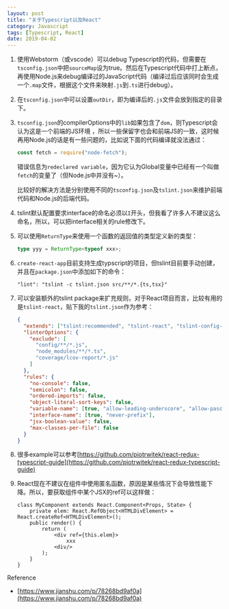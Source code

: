 ```yaml
---
layout: post
title: "关于Typescript以及React"
category: Javascript
tags: [Typescript, React]
date: 2019-04-02
---
```


1. 使用Webstorm（或vscode）可以debug Typescript的代码，但需要在`tsconfig.json`中把`sourceMap`设为true。然后在Typescript代码中打上断点，再使用Node.js来debug编译过的JavaScript代码（编译过后应该同时会生成一个`.map`文件，根据这个文件来映射`.js`到`.ts`进行debug）。

2. 在`tsconfig.json`中可以设置`outDir`，即为编译后的`.js`文件会放到指定的目录下。

3. `tsconfig.json`的compilerOptions中的`lib`如果包含了`dom`，则Typescript会认为这是一个前端的JS环境 ，所以一些保留字也会和前端JS的一致，这时候再用Node.js的话是有一些问题的，比如说下面的代码编译就没法通过：

   ```typescript
   const fetch = require("node-fetch");
   ```

   错误信息为`redeclared variable`，因为它认为Global变量中已经有一个叫做`fetch`的变量了（但Node.js中并没有~）。

   比较好的解决方法是分别使用不同的`tsconfig.json`及`tslint.json`来维护前端代码和Node.js的后端代码。

4. tslint默认配置要求interface的命名必须以`I`开头，但我看了许多人不建议这么命名，所以，可以把interface相关的rule修改下。

5. 可以使用`ReturnType`来使用一个函数的返回值的类型定义新的类型：

   ```typescript
   type yyy = ReturnType<typeof xxx>;
   ```

6. `create-react-app`目前支持生成typscript的项目，但tslint目前要手动创建，并且在`package.json`中添加如下的命令：

   ```
   "lint": "tslint -c tslint.json src/**/*.{ts,tsx}"
   ```

7. 可以安装额外的tslint package来扩充规则，对于React项目而言，比较有用的是`tslint-react`，贴下我的`tslint.json`作为参考：

   ```json
   {
     "extends": ["tslint:recommended", "tslint-react", "tslint-config-prettier"],
     "linterOptions": {
       "exclude": [
         "config/**/*.js",
         "node_modules/**/*.ts",
         "coverage/lcov-report/*.js"
       ]
     },
     "rules": {
       "no-console": false,
       "semicolon": false,
       "ordered-imports": false,
       "object-literal-sort-keys": false,
       "variable-name": [true, "allow-leading-underscore", "allow-pascal-case"],
       "interface-name": [true, "never-prefix"],
       "jsx-boolean-value": false,
       "max-classes-per-file": false
     }
   }
   ```

8. 很多example可以参考[https://github.com/piotrwitek/react-redux-typescript-guide](https://github.com/piotrwitek/react-redux-typescript-guide)

9. React现在不建议在组件中使用匿名函数，原因是某些情况下会导致性能下降。所以，要获取组件中某个JSX的ref可以这样做：

   ```tsx
   class MyComponent extends React.Component<Props, State> {
       private elem: React.RefObject<HTMLDivElement> = React.createRef<HTMLDivElement>();
       public render() {
           return (
               <div ref={this.elem}>
                   xxx
               <div/>
           );
       }
   }
   ```



Reference

- [https://www.jianshu.com/p/78268bd9af0a](https://www.jianshu.com/p/78268bd9af0a)